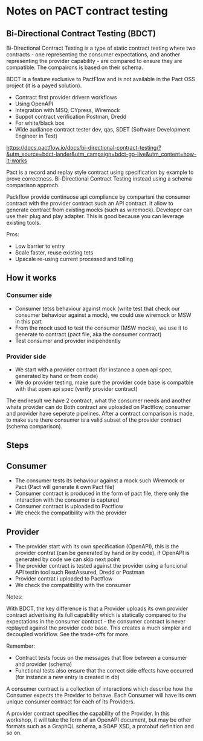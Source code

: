 # Notes on PACT contract testing


## Bi-Directional Contract Testing (BDCT)

Bi-Directional Contract Testing is a type of static contract testing where two contracts - one representing the consumer expectations, and another representing the provider capability - are compared to ensure they are compatible.
The compairons is based on their schema.

BDCT is a feature exclusive to PactFlow and is not available in the Pact OSS project (it is a payed solution).

- Contract first provider drivern workflows
- Using OpenAPI
- Integration with MSQ, CYpress, Wiremock
- Suppot contract verification Postman, Dredd
- For white/black box
- Wide audiance contract tester dev, qas, SDET (Software Development Engineer in Test)

https://docs.pactflow.io/docs/bi-directional-contract-testing/?&utm_source=bdct-lander&utm_campaign=bdct-go-live&utm_content=how-it-works


Pact is a record and replay style contract using specification by example to prove correctness.
Bi-Directional Contract Testing instead using a schema comparison approch.

Packflow provide continuose api compliance by comparisni the consumer contract with the provider contract such an API contract.
It allow to generate contract from existing mocks (such as wiremock). 
Developer can use their plug and play adapter.
This is good because you can leverage existing tools.

Pros:
- Low barrier to entry
- Scale faster, reuse existing tets
- Upacale re-using current processed and tolling

## How it works

### Consumer side

- Consumer tetss behaviour against mock (write test that check our consumer behaviour against a mock), we could use wiremock or MSW in this part
- From the mock used to test the consumer (MSW mocks), we use it to generate to contract (pact file, aka the consumer contract)
- Test consumer and provider indipendently

### Provider side

- We start with a provider contract (for instance a open api spec, generated by hand or from code)
- We do provider testing, make sure the provider code base is compatble with that open api spec (verify provider contract)

The end result we have 2 contract, what the consumer needs and another whata provider can do
Both contract are uploaded on Pactflow, consumer and provider have seperate pipelines.
After a contract comparison is made, to make sure there consumer is a valid subset of the provider contract (schema comparison).

## Steps

## Consumer
- The consumer tests its behaviour against a mock such Wiremock or Pact (Pact will generate it own Pact file)
- Consumer contract is produced in the form of pact file, there only the interaction with the consumer is captured
- Consumer contract is uploaded to Pactflow
- We check the compatibility with the provider

## Provider
- The provider start with its own specification (OpenAPI), this is the provider contrat (can be generated by hand or by code), if OpenAPI is generated by code we can skip next point
- The provider contract is tested against the provider using a funcional API testin tool such RestAssured, Dredd or Postman
- Provider contrat i uploaded to Pactflow
- We check the compatibility with the consumer


Notes:

With BDCT, the key difference is that a Provider uploads its own provider contract advertising its full capability which is statically compared to the expectations in the consumer contract - the consumer contract is never replayed against the provider code base. This creates a much simpler and decoupled workflow. See the trade-offs for more.

Remember:
- Contract tests focus on the messages that flow between a consumer and provider (schema)
- Functional tests also ensure that the correct side effects have occurred (for instance a new entry is created in db)


A consumer contract is a collection of interactions which describe how the Consumer expects the Provider to behave. Each Consumer will have its own unique consumer contract for each of its Providers.

A provider contract specifies the capability of the Provider. In this workshop, it will take the form of an OpenAPI document, but may be other formats such as a GraphQL schema, a SOAP XSD, a protobuf definition and so on.
